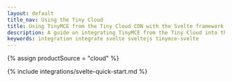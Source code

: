 ```yaml
---
layout: default
title_nav: Using the Tiny Cloud
title: Using TinyMCE from the Tiny Cloud CDN with the Svelte framework
description: A guide on integrating TinyMCE from the Tiny Cloud into the Svelte framework.
keywords: integration integrate svelte sveltejs tinymce-svelte
---
```


{% assign productSource = "cloud" %}

{% include integrations/svelte-quick-start.md %}
